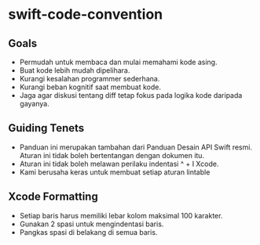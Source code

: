 # swift-code-convention
## Goals
- Permudah untuk membaca dan mulai memahami kode asing.
- Buat kode lebih mudah dipelihara.
- Kurangi kesalahan programmer sederhana.
- Kurangi beban kognitif saat membuat kode.
- Jaga agar diskusi tentang diff tetap fokus pada logika kode daripada gayanya.
## Guiding Tenets
- Panduan ini merupakan tambahan dari Panduan Desain API Swift resmi. Aturan ini tidak boleh bertentangan dengan dokumen itu.
- Aturan ini tidak boleh melawan perilaku indentasi ^ + I Xcode.
- Kami berusaha keras untuk membuat setiap aturan lintable
## Xcode Formatting
- Setiap baris harus memiliki lebar kolom maksimal 100 karakter.
- Gunakan 2 spasi untuk mengindentasi baris.
- Pangkas spasi di belakang di semua baris.

